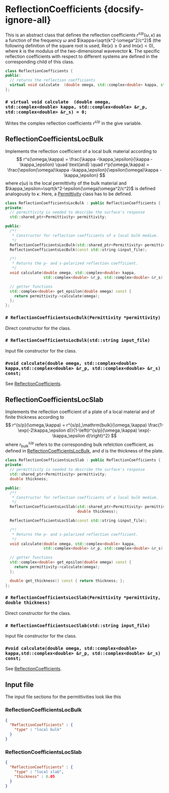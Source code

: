 # ReflectionCoefficients {docsify-ignore-all}
This is an abstract class that defines the reflection coefficients $r^{s/p}(\omega, \kappa)$ as a function of the frequency $\omega$ and $\kappa=\sqrt{k^2-\omega^2/c^2}$ (the following definition of the square root is used, $\mathrm{Re}\{\kappa\}\geq 0$ and $\mathrm{Im}\{\kappa\}<0$), where $k$ is the modulus of the two-dimensional wavevector $\mathbf{k}$. The specific reflection coefficients with respect to different systems are defined in the corresponding child of this class.
```cpp
class ReflectionCoefficients {
public:
  // returns the reflection coefficients
  virtual void calculate  (double omega, std::complex<double> kappa, std::complex<double> &r_p, std::complex<double> &r_s) = 0;
};

```

### `# virtual void calculate  (double omega, std::complex<double> kappa, std::complex<double> &r_p, std::complex<double> &r_s) = 0;`
Writes the complex reflection coefficients $r^{s/p}$ in the give variable.

## ReflectionCoefficientsLocBulk
Implements the reflection coefficient of a local bulk material according to
$$
r^s(\omega,\kappa) = \frac{\kappa -\kappa_\epsilon}{\kappa -\kappa_\epsilon}
\quad \text{and} \quad
r^p(\omega,\kappa) = \frac{\epsilon(\omega)\kappa -\kappa_\epsilon}{\epsilon(\omega)\kappa -\kappa_\epsilon}
$$
where $\epsilon(\omega)$ is the local permittivity of the bulk material and $\kappa_\epsilon=\sqrt{k^2-\epsilon(\omega)\omega^2/c^2}$ is defined analogously to $\kappa$. Here, a [Permittivity](api/permittivity) class has to be defined.

```cpp
class ReflectionCoefficientsLocBulk : public ReflectionCoefficients {
private:
  // permittivity is needed to describe the surface's response
  std::shared_ptr<Permittivity> permittivity;

public:
  /*!
   * Constructor for reflection coefficients of a local bulk medium.
   */
  ReflectionCoefficientsLocBulk(std::shared_ptr<Permittivity> permittivity);
  ReflectionCoefficientsLocBulk(const std::string &input_file);

  /*!
   * Returns the p- and s-polarized reflection coefficient.
   */
  void calculate(double omega, std::complex<double> kappa,
                 std::complex<double> &r_p, std::complex<double> &r_s) const;

  // getter functions
  std::complex<double> get_epsilon(double omega) const {
    return permittivity->calculate(omega);
  };
};
```


### `# ReflectionCoefficientsLocBulk(Permittivity *permittivity)`
Direct constructor for the class.

### `# ReflectionCoefficientsLocBulk(std::string input_file)`
Input file constructor for the class.

###  `#void calculate(double omega, std::complex<double> kappa,std::complex<double> &r_p, std::complex<double> &r_s) const;`
See [ReflectionCoefficients](#ReflectionCoefficients).

## ReflectionCoefficientsLocSlab
Implements the reflection coefficient of a plate of a local material and of finite thickness according to
$$
r^{s/p}(\omega,\kappa) = r^{s/p}_\mathrm{bulk}(\omega,\kappa) \frac{1-\exp(-2\kappa_\epsilon d)}{1-\left(r^{s/p}(\omega,\kappa) \exp(-\kappa_\epsilon d)\right)^2}
$$
where $r^{s/p}_\mathrm{bulk}$ refers to the corresponding bulk refelction coefficient, as defined in [ReflectionCoefficientsLocBulk](#ReflectionCoefficientsLocBulk), and $d$ is the thickness of the plate. 
```cpp
class ReflectionCoefficientsLocSlab : public ReflectionCoefficients {
private:
  // permittivity is needed to describe the surface's response
  std::shared_ptr<Permittivity> permittivity;
  double thickness;

public:
  /*!
   * Constructor for reflection coefficients of a local bulk medium.
   */
  ReflectionCoefficientsLocSlab(std::shared_ptr<Permittivity> permittivity,
                                double thickness);

  ReflectionCoefficientsLocSlab(const std::string &input_file);

  /*!
   * Returns the p- and s-polarized reflection coefficient.
   */
  void calculate(double omega, std::complex<double> kappa,
                 std::complex<double> &r_p, std::complex<double> &r_s) const;

  // getter functions
  std::complex<double> get_epsilon(double omega) const {
    return permittivity->calculate(omega);
  };

  double get_thickness() const { return thickness; };
};
```


### `# ReflectionCoefficientsLocSlab(Permittivity *permittivity, double thickness)`
Direct constructor for the class.

### `# ReflectionCoefficientsLocSlab(std::string input_file)`
Input file constructor for the class.

###  `#void calculate(double omega, std::complex<double> kappa,std::complex<double> &r_p, std::complex<double> &r_s) const;`
See [ReflectionCoefficients](#ReflectionCoefficients).
## Input file
The input file sections for the permittivities look like this

<!-- tabs:start -->
### **ReflectionCoefficientsLocBulk**
```json
{
  "ReflectionCoefficients" : {
    "type" : "local bulk"
  }
}
```

### **ReflectionCoefficientsLocSlab**
```json
{
  "ReflectionCoefficients" : {
    "type" : "local slab",
    "thickness" : 0.05
  }
}
```
<!-- tabs:end -->
